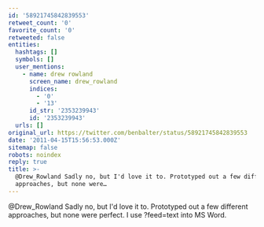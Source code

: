 ```yaml
---
id: '58921745842839553'
retweet_count: '0'
favorite_count: '0'
retweeted: false
entities:
  hashtags: []
  symbols: []
  user_mentions:
    - name: drew rowland
      screen_name: drew_rowland
      indices:
        - '0'
        - '13'
      id_str: '2353239943'
      id: '2353239943'
  urls: []
original_url: https://twitter.com/benbalter/status/58921745842839553
date: '2011-04-15T15:56:53.000Z'
sitemap: false
robots: noindex
reply: true
title: >-
  @Drew_Rowland Sadly no, but I'd love it to. Prototyped out a few different
  approaches, but none were…
---
```


@Drew_Rowland Sadly no, but I'd love it to. Prototyped out a few different approaches, but none were perfect. I use ?feed=text into MS Word.